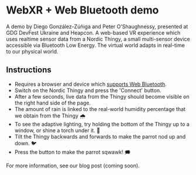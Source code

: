 # WebXR + Web Bluetooth demo

A demo by Diego González-Zúñiga and Peter O'Shaughnessy, presented at GDG DevFest Ukraine and Heapcon. A web-based VR experience which uses realtime sensor data from a Nordic Thingy, a small multi-sensor device accessible via Bluetooth Low Energy. The virtual world adapts in real-time to our physical world.

## Instructions

* Requires a browser and device which [supports Web Bluetooth](https://github.com/WebBluetoothCG/web-bluetooth/blob/master/implementation-status.md).
* Switch on the Nordic Thingy and press the 'Connect' button.
* After a few seconds, live data from the Thingy should become visible on the right hand side of the page.
* The amount of rain is linked to the real-world humidity percentage that we obtain from the Thingy 🌧️
* To see the adaptive lighting, try holding the bottom of the Thingy up to a window, or shine a torch under it. 🔦
* Tilt the Thingy backwards and forwards to make the parrot nod up and down. 🐦
* Press the button to make the parrot sqwawk! 🗯️

For more information, see our blog post (coming soon).
